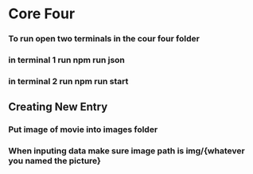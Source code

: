 # Core Four

### To run open two terminals in the cour four folder

### in terminal 1 run npm run json
### in terminal 2 run npm run start


## Creating New Entry
### Put image of movie into images folder
### When inputing data make sure image path is img/{whatever you named the picture}